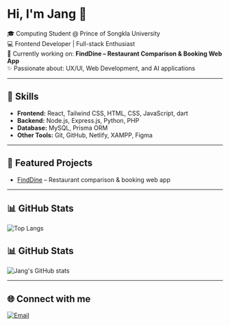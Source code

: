 # Hi, I'm Jang 👋

🎓 Computing Student @ Prince of Songkla University  
💻 Frontend Developer | Full-stack Enthusiast  
🌱 Currently working on: **FindDine – Restaurant Comparison & Booking Web App**  
✨ Passionate about: UX/UI, Web Development, and AI applications  

---

## 🚀 Skills
- **Frontend:** React, Tailwind CSS, HTML, CSS, JavaScript, dart
- **Backend:** Node.js, Express.js, Python, PHP
- **Database:** MySQL, Prisma ORM
- **Other Tools:** Git, GitHub, Netlify, XAMPP, Figma

---

## 📌 Featured Projects
- [FindDine](https://github.com/codewithjang/FindDine2) – Restaurant comparison & booking web app  

---

## 📊 GitHub Stats
![Top Langs](https://github-readme-stats.vercel.app/api/top-langs/?username=codewithjang&layout=compact&theme=radical)

## 📊 GitHub Stats
![Jang's GitHub stats](https://github-readme-stats.vercel.app/api?username=codewithjang&show_icons=true&theme=radical)

---

## 🌐 Connect with me
[![Email](https://img.shields.io/badge/Email-Contact%20Me-red?style=for-the-badge&logo=gmail)](mailto:hafeezankt@gmail.com)


<!--
**codewithjang/codewithjang** is a ✨ _special_ ✨ repository because its `README.md` (this file) appears on your GitHub profile.

Here are some ideas to get you started:

- 🔭 I’m currently working on ...
- 🌱 I’m currently learning ...
- 👯 I’m looking to collaborate on ...
- 🤔 I’m looking for help with ...
- 💬 Ask me about ...
- 📫 How to reach me: ...
- 😄 Pronouns: ...
- ⚡ Fun fact: ...
-->
